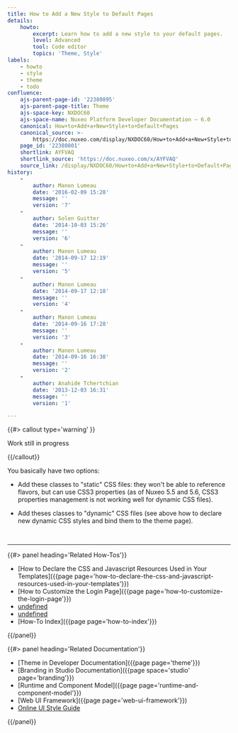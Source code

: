 ```yaml
---
title: How to Add a New Style to Default Pages
details:
    howto:
        excerpt: Learn how to add a new style to your default pages.
        level: Advanced
        tool: Code editor
        topics: 'Theme, Style'
labels:
    - howto
    - style
    - theme
    - todo
confluence:
    ajs-parent-page-id: '22380895'
    ajs-parent-page-title: Theme
    ajs-space-key: NXDOC60
    ajs-space-name: Nuxeo Platform Developer Documentation — 6.0
    canonical: How+to+Add+a+New+Style+to+Default+Pages
    canonical_source: >-
        https://doc.nuxeo.com/display/NXDOC60/How+to+Add+a+New+Style+to+Default+Pages
    page_id: '22380801'
    shortlink: AYFVAQ
    shortlink_source: 'https://doc.nuxeo.com/x/AYFVAQ'
    source_link: /display/NXDOC60/How+to+Add+a+New+Style+to+Default+Pages
history:
    - 
        author: Manon Lumeau
        date: '2016-02-09 15:28'
        message: ''
        version: '7'
    - 
        author: Solen Guitter
        date: '2014-10-03 15:26'
        message: ''
        version: '6'
    - 
        author: Manon Lumeau
        date: '2014-09-17 12:19'
        message: ''
        version: '5'
    - 
        author: Manon Lumeau
        date: '2014-09-17 12:18'
        message: ''
        version: '4'
    - 
        author: Manon Lumeau
        date: '2014-09-16 17:28'
        message: ''
        version: '3'
    - 
        author: Manon Lumeau
        date: '2014-09-16 16:38'
        message: ''
        version: '2'
    - 
        author: Anahide Tchertchian
        date: '2013-12-03 16:31'
        message: ''
        version: '1'

---
```

{{#> callout type='warning' }}

Work still in progress

{{/callout}}

You basically have two options:

*   Add these classes to "static" CSS files: they won't be able to reference flavors, but can use CSS3 properties (as of Nuxeo 5.5 and 5.6, CSS3 properties management is not working well for dynamic CSS files).

*   Add theses classes to "dynamic" CSS files (see above how to declare new dynamic CSS styles and bind them to the theme page).

&nbsp;

* * *

<div class="row" data-equalizer data-equalize-on="medium"><div class="column medium-6">{{#> panel heading='Related How-Tos'}}

*   [How to Declare the CSS and Javascript Resources Used in Your Templates]({{page page='how-to-declare-the-css-and-javascript-resources-used-in-your-templates'}})
*   [How to Customize the Login Page]({{page page='how-to-customize-the-login-page'}})
*   [undefined]()
*   [undefined]()
*   [How-To Index]({{page page='how-to-index'}})

{{/panel}}</div><div class="column medium-6">{{#> panel heading='Related Documentation'}}

*   [Theme in Developer Documentation]({{page page='theme'}})
*   [Branding in Studio Documentation]({{page space='studio' page='branding'}})
*   [Runtime and Component Model]({{page page='runtime-and-component-model'}})
*   [Web UI Framework]({{page page='web-ui-framework'}})
*   [Online UI Style Guide](http://showcase.nuxeo.com/nuxeo/styleGuide/)

{{/panel}}</div></div>